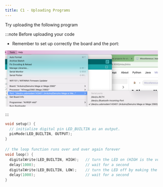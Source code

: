 ```yaml
---
title: C1 - Uploading Programs
---
```


Try uploading the following program


:::note Before uploading your code 

- Remember to set up correctly the board and the port:

![](2022-06-14-10-23-30.png)

:::

```c++
void setup() {
  // initialize digital pin LED_BUILTIN as an output.
  pinMode(LED_BUILTIN, OUTPUT);
}

// the loop function runs over and over again forever
void loop() {
  digitalWrite(LED_BUILTIN, HIGH);   // turn the LED on (HIGH is the voltage level)
  delay(1000);                       // wait for a second
  digitalWrite(LED_BUILTIN, LOW);    // turn the LED off by making the voltage LOW
  delay(1000);                       // wait for a second
}
```



